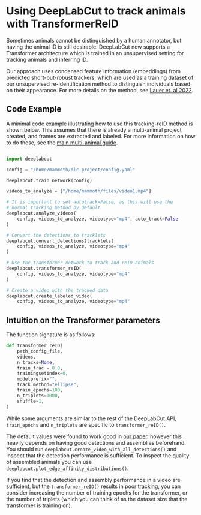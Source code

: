 # Using DeepLabCut to track animals with TransformerReID

Sometimes animals cannot be distinguished by a human annotator, but having the animal ID is still desirable. DeepLabCut now supports a Transformer architecture which is trained in an unsupervised setting for tracking animals and inferring ID.

Our approach uses condensed feature information (embeddings) from predicted short-but-robust trackers, which are used as a training dataset of our unsupervised re-identification method to distinguish individuals based on their appearance. For more details on the method, see [Lauer et. al 2022](TODO:AddLinkHere!).

## Code Example
A minimal code example illustrating how to use this tracking-reID method is shown below. This assumes that there is already a multi-animal project created, and frames are extracted and labeled. For more information on how to do these, see the [main multi-animal guide](https://deeplabcut.github.io/DeepLabCut/docs/maDLC_UserGuide.html).

```python

import deeplabcut

config = "/home/mammoth/dlc-project/config.yaml"

deeplabcut.train_network(config)

videos_to_analyze = ["/home/mammoth/files/video1.mp4"]

# It is important to set autotrack=False, as this will use the
# normal tracking method by default
deeplabcut.analyze_videos(
    config, videos_to_analyze, videotype="mp4", auto_track=False
)

# Convert the detections to tracklets
deeplabcut.convert_detections2tracklets(
    config, videos_to_analyze, videotype="mp4"
)

# Use the transformer network to track and reID animals
deeplabcut.transformer_reID(
    config, videos_to_analyze, videotype="mp4"
)

# Create a video with the tracked data
deeplabcut.create_labeled_video(
    config, videos_to_analyze, videotype="mp4"
```

## Intuition on the Transformer parameters

The function signature is as follows:

```python
def transformer_reID(
    path_config_file,
    videos,
    n_tracks=None,
    train_frac = 0.8, 
    trainingsetindex=0, 
    modelprefix="",
    track_method="ellipse",
    train_epochs=100,
    n_triplets=1000,
    shuffle=1,
)
```

While some arguments are similar to the rest of the DeepLabCut API, `train_epochs` and `n_triplets` are specific to `transformer_reID()`. 

The default values were found to work good in [our paper]((TODO:AddLinkHere!)), however this heavily depends on having good detections and assemblies beforehand. You should run `deeplabcut.create_video_with_all_detections()` and inspect that the detection performance is sufficient. To inspect the quality of assembled animals you can use `deeplabcut.plot_edge_affinity_distributions()`.

If you find that the detection and assembly performance in a video are sufficient, but the `transformer_reID()` results in poor tracking, you can consider increasing the number of training epochs for the transformer, or the number of triplets (which you can think of as the dataset size that the transformer is training on).
